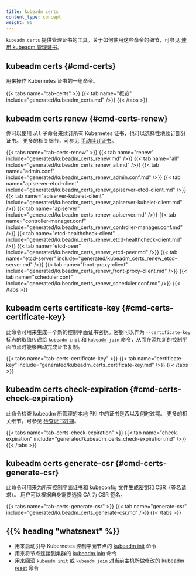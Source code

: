 ```yaml
---
title: kubeadm certs
content_type: concept
weight: 90
---
```


<!--
`kubeadm certs` provides utilities for managing certificates.
For more details on how these commands can be used, see
[Certificate Management with kubeadm](/docs/tasks/administer-cluster/kubeadm/kubeadm-certs/).
-->
`kubeadm certs` 提供管理证书的工具。关于如何使用这些命令的细节，可参见
[使用 kubeadm 管理证书](/zh-cn/docs/tasks/administer-cluster/kubeadm/kubeadm-certs/)。

## kubeadm certs {#cmd-certs}

<!--
A collection of operations for operating Kubernetes certificates.
-->
用来操作 Kubernetes 证书的一组命令。

{{< tabs name="tab-certs" >}}
{{< tab name="概览" include="generated/kubeadm_certs.md" />}}
{{< /tabs >}}

## kubeadm certs renew {#cmd-certs-renew}

<!--
You can renew all Kubernetes certificates using the `all` subcommand or renew them selectively.
For more details see [Manual certificate renewal](/docs/tasks/administer-cluster/kubeadm/kubeadm-certs/#manual-certificate-renewal).
-->
你可以使用 `all` 子命令来续订所有 Kubernetes 证书，也可以选择性地续订部分证书。
更多的相关细节，可参见
[手动续订证书](/zh-cn/docs/tasks/administer-cluster/kubeadm/kubeadm-certs/#manual-certificate-renewal)。

{{< tabs name="tab-certs-renew" >}}
{{< tab name="renew" include="generated/kubeadm_certs_renew.md" />}}
{{< tab name="all" include="generated/kubeadm_certs_renew_all.md" />}}
{{< tab name="admin.conf" include="generated/kubeadm_certs_renew_admin.conf.md" />}}
{{< tab name="apiserver-etcd-client" include="generated/kubeadm_certs_renew_apiserver-etcd-client.md" />}}
{{< tab name="apiserver-kubelet-client" include="generated/kubeadm_certs_renew_apiserver-kubelet-client.md" />}}
{{< tab name="apiserver" include="generated/kubeadm_certs_renew_apiserver.md" />}}
{{< tab name="controller-manager.conf" include="generated/kubeadm_certs_renew_controller-manager.conf.md" />}}
{{< tab name="etcd-healthcheck-client" include="generated/kubeadm_certs_renew_etcd-healthcheck-client.md" />}}
{{< tab name="etcd-peer" include="generated/kubeadm_certs_renew_etcd-peer.md" />}}
{{< tab name="etcd-server" include="generated/kubeadm_certs_renew_etcd-server.md" />}}
{{< tab name="front-proxy-client" include="generated/kubeadm_certs_renew_front-proxy-client.md" />}}
{{< tab name="scheduler.conf" include="generated/kubeadm_certs_renew_scheduler.conf.md" />}}
{{< /tabs >}}

## kubeadm certs certificate-key {#cmd-certs-certificate-key}

<!--
This command can be used to generate a new control-plane certificate key.
The key can be passed as `--certificate-key` to [`kubeadm init`](/docs/reference/setup-tools/kubeadm/kubeadm-init)
and [`kubeadm join`](/docs/reference/setup-tools/kubeadm/kubeadm-join)
to enable the automatic copy of certificates when joining additional control-plane nodes.
-->
此命令可用来生成一个新的控制平面证书密钥。密钥可以作为 `--certificate-key`
标志的取值传递给 [`kubeadm init`](/zh-cn/docs/reference/setup-tools/kubeadm/kubeadm-init)
和 [`kubeadm join`](/zh-cn/docs/reference/setup-tools/kubeadm/kubeadm-join)
命令，从而在添加新的控制平面节点时能够自动完成证书复制。

{{< tabs name="tab-certs-certificate-key" >}}
{{< tab name="certificate-key" include="generated/kubeadm_certs_certificate-key.md" />}}
{{< /tabs >}}

## kubeadm certs check-expiration {#cmd-certs-check-expiration}

<!--
This command checks expiration for the certificates in the local PKI managed by kubeadm.
For more details see
[Check certificate expiration](/docs/tasks/administer-cluster/kubeadm/kubeadm-certs/#check-certificate-expiration).
-->
此命令检查 kubeadm 所管理的本地 PKI 中的证书是否以及何时过期。
更多的相关细节，可参见
[检查证书过期](/zh-cn/docs/tasks/administer-cluster/kubeadm/kubeadm-certs/#check-certificate-expiration)。


{{< tabs name="tab-certs-check-expiration" >}}
{{< tab name="check-expiration" include="generated/kubeadm_certs_check-expiration.md" />}}
{{< /tabs >}}

## kubeadm certs generate-csr {#cmd-certs-generate-csr}

<!--
This command can be used to generate keys and CSRs for all control-plane certificates and kubeconfig files.
The user can then sign the CSRs with a CA of their choice.
-->
此命令可用来为所有控制平面证书和 kubeconfig 文件生成密钥和 CSR（签名请求）。
用户可以根据自身需要选择 CA 为 CSR 签名。

{{< tabs name="tab-certs-generate-csr" >}}
{{< tab name="generate-csr" include="generated/kubeadm_certs_generate-csr.md" />}}
{{< /tabs >}}

## {{% heading "whatsnext" %}}

<!--
* [kubeadm init](/docs/reference/setup-tools/kubeadm/kubeadm-init/) to bootstrap a Kubernetes control-plane node
* [kubeadm join](/docs/reference/setup-tools/kubeadm/kubeadm-join/) to connect a node to the cluster
* [kubeadm reset](/docs/reference/setup-tools/kubeadm/kubeadm-reset/) to revert any changes made to this host by `kubeadm init` or `kubeadm join`
-->
* 用来启动引导 Kubernetes 控制平面节点的
  [kubeadm init](/zh-cn/docs/reference/setup-tools/kubeadm/kubeadm-init/)
  命令
* 用来将节点连接到集群的
  [kubeadm join](/zh-cn/docs/reference/setup-tools/kubeadm/kubeadm-join/)
  命令
* 用来回滚 `kubeadm init` 或 `kubeadm join` 对当前主机所做修改的
  [kubeadm reset](/zh-cn/docs/reference/setup-tools/kubeadm/kubeadm-reset/)
  命令

